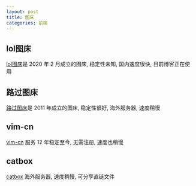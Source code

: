```yaml
---  
layout: post  
title: 图床  
categories: 前端  
---  
```

## lol图床
[lol图床](https://imagelol.com)是 2020 年 2 月成立的图床, 稳定性未知, 国内速度很快, 目前博客正在使用  
## 路过图床
[路过图床](https://imgchr.com/)是 2011 年成立的图床, 稳定性很好, 海外服务器, 速度稍慢  
## vim-cn
[vim-cn](https://img.vim-cn.com/) 服务 12 年稳定至今, 无需注册, 速度也稍慢  
## catbox
[catbox](https://catbox.moe/) 海外服务器, 速度稍慢, 可分享直链文件  
